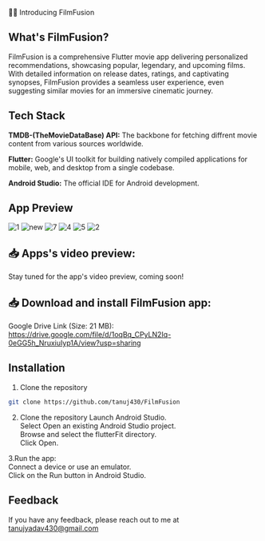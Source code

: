 📰📱 Introducing FilmFusion

##  What's FilmFusion?
FilmFusion is a comprehensive Flutter movie app delivering personalized recommendations, showcasing popular, legendary, and upcoming films. With detailed information on release dates, ratings, and captivating synopses, FilmFusion provides a seamless user experience, even suggesting similar movies for an immersive cinematic journey.

## Tech Stack

**TMDB-(TheMovieDataBase) API:** The backbone for fetching diffrent movie content from various sources worldwide.

**Flutter:** Google's UI toolkit for building natively compiled applications for mobile, web, and desktop from a single codebase.

**Android Studio:** The official IDE for Android development.

## App Preview
![1](https://github.com/tanuj430/FilmFusion/assets/71175428/385bade3-c259-4f70-b00b-96acb78d3c69)
![new](https://github.com/tanuj430/FilmFusion/assets/71175428/b41d34cc-329c-4db4-9049-bbca48de03a0)
![7](https://github.com/tanuj430/FilmFusion/assets/71175428/cf6ab98c-b864-43e5-abed-cb7437c0d3ed)
![4](https://github.com/tanuj430/FilmFusion/assets/71175428/76a67ca1-443b-464e-905e-b99978cad273)
![5](https://github.com/tanuj430/FilmFusion/assets/71175428/2fe151e8-96e3-4fb4-a743-3e65ac8a117a)
![2](https://github.com/tanuj430/FilmFusion/assets/71175428/8961d77b-3c23-40e0-b935-3e5466135fe1)




## 📥 Apps's video preview:
Stay tuned for the app's video preview, coming soon!

## 📥 Download and install FilmFusion app:
Google Drive Link (Size: 21 MB): 
https://drive.google.com/file/d/1oqBq_CPyLN2Iq-0eGG5h_NruxiuIyp1A/view?usp=sharing


## Installation

1. Clone the repository

```bash
git clone https://github.com/tanuj430/FilmFusion
```
2. Clone the repository
   Launch Android Studio.\
   Select Open an existing Android Studio project.\
   Browse and select the flutterFit directory.\
   Click Open.

3.Run the app:\
Connect a device or use an emulator.\
Click on the Run button in Android Studio.

## Feedback
If you have any feedback, please reach out to me at tanujyadav430@gmail.com
